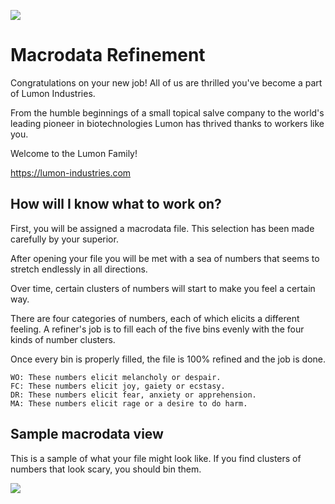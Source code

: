 
<!-- add Severance TV show Lumon Industries logo -->

![](images/lumon-globe.png)

# Macrodata Refinement

Congratulations on your new job! All of us are thrilled you've become a part of Lumon Industries.

From the humble beginnings of a small topical salve company to the world's leading pioneer in biotechnologies Lumon has thrived thanks to workers like you.

Welcome to the Lumon Family!

https://lumon-industries.com

## How will I know what to work on?

First, you will be assigned a macrodata file. This selection has been made carefully by your superior.

After opening your file you will be met with a sea of numbers that seems to stretch endlessly in all directions.

Over time, certain clusters of numbers will start to make you feel a certain way.

There are four categories of numbers, each of which elicits a different feeling. A refiner's job is to fill each of the five bins evenly with the four kinds of number clusters.

Once every bin is properly filled, the file is 100% refined and the job is done.

```
WO: These numbers elicit melancholy or despair.
FC: These numbers elicit joy, gaiety or ecstasy.
DR: These numbers elicit fear, anxiety or apprehension.
MA: These numbers elicit rage or a desire to do harm.
```



## Sample macrodata view

This is a sample of what your file might look like. If you find clusters of numbers that look scary, you should bin them.

![](images/lumon-anim.gif)

